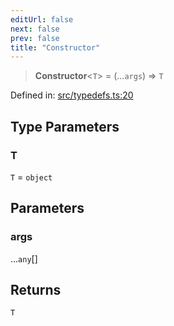 ```yaml
---
editUrl: false
next: false
prev: false
title: "Constructor"
---
```


> **Constructor**\<`T`\> = (...`args`) => `T`

Defined in: [src/typedefs.ts:20](https://github.com/fabricjs/fabric.js/blob/fea1b29b7495d9634e300bd4bfa43de097745805/src/typedefs.ts#L20)

## Type Parameters

### T

`T` = `object`

## Parameters

### args

...`any`[]

## Returns

`T`
